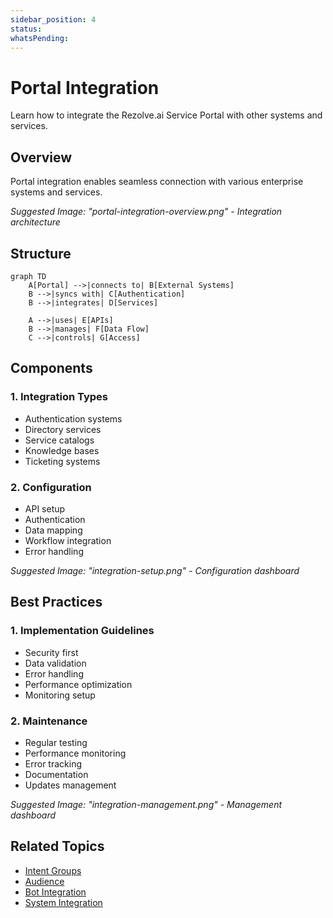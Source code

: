 ```yaml
---
sidebar_position: 4
status: 
whatsPending: 
---
```


# Portal Integration

Learn how to integrate the Rezolve.ai Service Portal with other systems and services.

## Overview

Portal integration enables seamless connection with various enterprise systems and services.

_Suggested Image: "portal-integration-overview.png" - Integration architecture_

## Structure

```mermaid
graph TD
    A[Portal] -->|connects to| B[External Systems]
    B -->|syncs with| C[Authentication]
    B -->|integrates| D[Services]
    
    A -->|uses| E[APIs]
    B -->|manages| F[Data Flow]
    C -->|controls| G[Access]
```

## Components

### 1. Integration Types
- Authentication systems
- Directory services
- Service catalogs
- Knowledge bases
- Ticketing systems

### 2. Configuration
- API setup
- Authentication
- Data mapping
- Workflow integration
- Error handling

_Suggested Image: "integration-setup.png" - Configuration dashboard_

## Best Practices

### 1. Implementation Guidelines
- Security first
- Data validation
- Error handling
- Performance optimization
- Monitoring setup

### 2. Maintenance
- Regular testing
- Performance monitoring
- Error tracking
- Documentation
- Updates management

_Suggested Image: "integration-management.png" - Management dashboard_

## Related Topics
- [Intent Groups](intent-groups)
- [Audience](audience)
- [Bot Integration](../integrations/bot-channels)
- [System Integration](../core-concepts/integrations)

